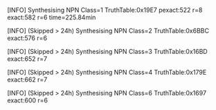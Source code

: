 

[INFO] Synthesising NPN Class=1 TruthTable:0x19E7 pexact:522 r=8 exact:582 r=6 time=225.84min 

[INFO] (Skipped > 24h) Synthesising NPN Class=2 TruthTable:0x6BBC exact:576 r=6

[INFO] (Skipped > 24h) Synthesising NPN Class=3 TruthTable:0x16BD exact:652 r=7

[INFO] (Skipped > 24h) Synthesising NPN Class=4 TruthTable:0x179E exact:662 r=7

[INFO] (Skipped > 24h) Synthesising NPN Class=6 TruthTable:0x1697 exact:600 r=6


